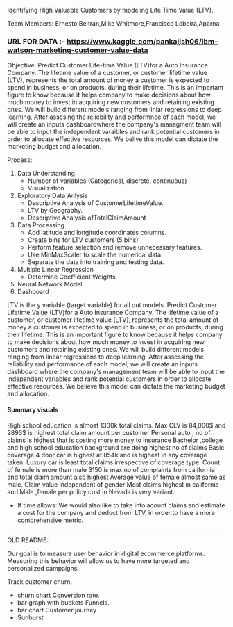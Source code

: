 
Identifying High Valueble Customers by modeling Life Time Value (LTV).

Team Members: Ernesto Beltran,Mike Whitmore,Francisco Lobeira,Aparna

### URL FOR DATA :- https://www.kaggle.com/pankajjsh06/ibm-watson-marketing-customer-value-data


Objective: 
Predict Customer Life-time Value (LTV)for a Auto Insurance Company.
The lifetime value of a customer, or customer lifetime value (LTV), represents the total amount of money a 
customer is expected to spend in business, or on products, during their lifetime. This is an important figure
to know because it helps company to make decisions about how much money to invest in acquiring new customers 
and retaining existing ones. We will build different models ranging from liniar regressions to deep learning.
After assesing the reliebility and performnce of each model, we will create an inputs dashboardwhere the company's
 managment team will be able to input the independent varaibles and rank potential customers in order to 
allocate effective resources. We belive this model can dictate the marketing budget and allocation. 

Process: 
1. Data Understanding 
	- Number of variables (Categorical, discrete, continuous)
	- Visualization
2. Exploratory Data Anlysis
	- Descriptive Analysis of CustomerLifetimeValue.
	- LTV by Geography.
	- Descriptive Analysis ofTotalClaimAmount 
3. Data Processing
	- Add latitude and longitude coordinates columns.
	- Create bins for LTV customers (5 bins).
	- Perform feature selection and remove unnecessary features.
	- Use MinMaxScaler to scale the numerical data.
	- Separate the data into training and testing data.
4. Multiple Linear Regression
	- Determine Coefficient Weights
5. Neural Network Model
6. Dashboard


LTV is the y variable (target variable) for all out models. Predict Customer Lifetime Value (LTV)for a Auto Insurance Company. The lifetime value of a customer, or customer lifetime value (LTV), represents the total amount of money a customer is expected to spend in business, or on products, during their lifetime. This is an important figure to know because it helps company to make decisions about how much money to invest in acquiring new customers and retaining existing ones. We will build different models ranging from linear regressions to deep learning. After assessing the reliability and performance of each model, we will create an inputs dashboard where the company's management team will be able to input the independent variables and rank potential customers in order to allocate effective resources. We believe this model can dictate the marketing budget and allocation.




#### Summary visuals


High school education is almost 1300k total claims.
Max CLV is 84,000$ and 2893$ is  highest total claim amount per customer
Personal auto , no of  claims is highest that is costing more money to insurance 
Bachelor ,college and high school  education background are doing highest no of claims
Basic coverage 4 door car is highest at 854k and is highest in any coverage taken.
Luxury car is least total claims irrespective of coverage type.
Count of female is more than male
3150 is max no of complaints from california and total claim amount also highest
Average value of female almost same as male. Claim value independent of gender 
Most claims highest in california and 
Male ,female per policy cost in Nevada is very variant.



* If time allows: We would also like to take into acount claims and estimate a cost for the company and deduct from LTV,
in order to have a more comprehensive metric.

------------------------------------------------------------------------------------------------------------------------------------------
OLD README:

Our goal is to measure user behavior in digital ecommerce platforms. Measuring this behavior will allow us to have more targeted and personalized campaigns. 

Track customer churn.
- churn chart
Conversion rate.
- bar graph with buckets
Funnels.
- bar chart
Customer journey
- Sunburst





